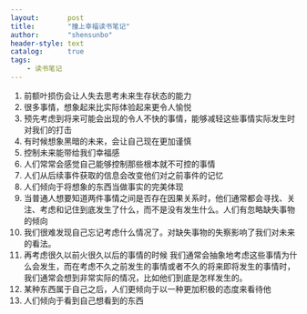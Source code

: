 ```yaml
---
layout:       post
title:        "撞上幸福读书笔记"
author:       "shensunbo"
header-style: text
catalog:      true
tags:
    - 读书笔记
---
```


1. 前额叶损伤会让人失去思考未来生存状态的能力
2. 很多事情，想象起来比实际体验起来更令人愉悦
3. 预先考虑到将来可能会出现的令人不快的事情，能够减轻这些事情实际发生时对我们的打击
4. 有时候想象黑暗的未来，会让自己现在更加谨慎
5. 控制未来能带给我们幸福感
6. 人们常常会感觉自己能够控制那些根本就不可控的事情
7. 人们从后续事件获取的信息会改变他们对之前事件的记忆
8. 人们倾向于将想象的东西当做事实的完美体现
9. 当普通人想要知道两件事情之间是否存在因果关系时，他们通常都会寻找、关注、考虑和记住到底发生了什么，而不是没有发生什么。人们有忽略缺失事物的倾向
10. 我们很难发现自己忘记考虑什么情况了。对缺失事物的失察影响了我们对未来的看法。
11. 再考虑很久以前火很久以后的事情的时候 我们通常会抽象地考虑这些事情为什么会发生，而在考虑不久之前发生的事情或者不久的将来即将发生的事情时，我们通常会想到非常实际的情况，比如他们到底是怎样发生的。
12. 某种东西属于自己之后，人们更倾向于以一种更加积极的态度来看待他
13. 人们倾向于看到自己想看到的东西 

